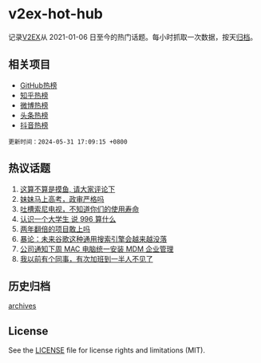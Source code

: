 # v2ex-hot-hub

 记录[V2EX](https://www.v2ex.com/)从 2021-01-06 日至今的热门话题。每小时抓取一次数据，按天[归档](archives)。
 
 ## 相关项目

- [GitHub热榜](https://github.com/lonnyzhang423/github-hot-hub)
- [知乎热榜](https://github.com/lonnyzhang423/zhihu-hot-hub)
- [微博热榜](https://github.com/lonnyzhang423/weibo-hot-hub)
- [头条热榜](https://github.com/lonnyzhang423/toutiao-hot-hub)
- [抖音热榜](https://github.com/lonnyzhang423/douyin-hot-hub)


 `更新时间：2024-05-31 17:09:15 +0800`

## 热议话题

1. [这算不算是摸鱼, 请大家评论下](https://www.v2ex.com/t/1045589)
1. [妹妹马上高考，政审严格吗](https://www.v2ex.com/t/1045576)
1. [吐槽索尼电视，不知道你们的使用寿命](https://www.v2ex.com/t/1045466)
1. [认识一个大学生 说 996 算什么](https://www.v2ex.com/t/1045604)
1. [两年翻倍的项目敢上吗](https://www.v2ex.com/t/1045664)
1. [暴论：未来谷歌这种通用搜索引擎会越来越没落](https://www.v2ex.com/t/1045600)
1. [公司通知下周 MAC 电脑统一安装 MDM 企业管理](https://www.v2ex.com/t/1045490)
1. [我以前有个同事，有次加班到一半人不见了](https://www.v2ex.com/t/1045477)

## 历史归档

[archives](archives)

## License

See the [LICENSE](LICENSE) file for license rights and limitations (MIT).

